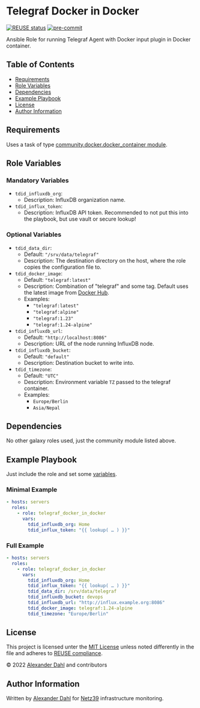 <!--
SPDX-FileCopyrightText: 2022 Alexander Dahl <alex@netz39.de>
SPDX-License-Identifier: CC-BY-4.0
-->

# Telegraf Docker in Docker

[![REUSE status](https://api.reuse.software/badge/git.fsfe.org/reuse/api)](https://api.reuse.software/info/git.fsfe.org/reuse/api)
[![pre-commit](https://img.shields.io/badge/pre--commit-enabled-brightgreen?logo=pre-commit)](https://github.com/pre-commit/pre-commit)

Ansible Role for running Telegraf Agent with Docker input plugin in Docker container.

## Table of Contents

- [Requirements](#requirements)
- [Role Variables](#role-variables)
- [Dependencies](#dependencies)
- [Example Playbook](#example-playbook)
- [License](#license)
- [Author Information](#author-information)

## Requirements

Uses a task of type [community.docker.docker_container
module](https://docs.ansible.com/ansible/latest/collections/community/docker/docker_container_module.html).

## Role Variables

### Mandatory Variables

* `tdid_influxdb_org`:
  * Description: InfluxDB organization name.
* `tdid_influx_token`:
  * Description: InfluxDB API token.
    Recommended to not put this into the playbook, but use vault or
    secure lookup!

### Optional Variables

* `tdid_data_dir`:
  * Default: `"/srv/data/telegraf"`
  * Description: The destination directory on the host, where the role
    copies the configuration file to.
* `tdid_docker_image`:
  * Default: `"telegraf:latest"`
  * Description: Combination of "telegraf" and some tag.
    Default uses the latest image from
    [Docker Hub](https://hub.docker.com/_/telegraf/).
  * Examples:
    * `"telegraf:latest"`
    * `"telegraf:alpine"`
    * `"telegraf:1.23"`
    * `"telegraf:1.24-alpine"`
* `tdid_influxdb_url`:
  * Default: `"http://localhost:8086"`
  * Description: URL of the node running InfluxDB node.
* `tdid_influxdb_bucket`:
  * Default: `"default"`
  * Description: Destination bucket to write into.
* `tdid_timezone`:
  * Default: `"UTC"`
  * Description: Environment variable `TZ` passed to the telegraf container.
  * Examples:
    * `Europe/Berlin`
    * `Asia/Nepal`

## Dependencies

No other galaxy roles used, just the community module listed above.

## Example Playbook

Just include the role and set some [variables](#role-variables).

### Minimal Example

```yaml
- hosts: servers
  roles:
    - role: telegraf_docker_in_docker
      vars:
        tdid_influxdb_org: Home
        tdid_influx_token: "{{ lookup( … ) }}"
```

### Full Example

```yaml
- hosts: servers
  roles:
    - role: telegraf_docker_in_docker
      vars:
        tdid_influxdb_org: Home
        tdid_influx_token: "{{ lookup( … ) }}"
        tdid_data_dir: /srv/data/telegraf
        tdid_influxdb_bucket: devops
        tdid_influxdb_url: "http://influx.example.org:8086"
        tdid_docker_image: telegraf:1.24-alpine
        tdid_timezone: "Europe/Berlin"
```

## License

This project is licensed unter the [MIT License](LICENSES/MIT.txt)
unless noted differently in the file and adheres to
[REUSE compliance](https://api.reuse.software/info/git.fsfe.org/reuse/api).

© 2022 [Alexander Dahl](https://github.com/LeSpocky) and contributors

## Author Information

Written by [Alexander Dahl](mailto:alex@netz39.de) for
[Netz39](https://www.netz39.de/) infrastructure monitoring.
